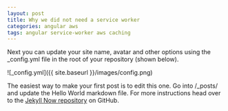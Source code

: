 ```yaml
---
layout: post
title: Why we did not need a service worker
categories: angular aws
tags: angular service-worker aws caching
---
```


Next you can update your site name, avatar and other options using the _config.yml file in the root of your repository (shown below).

![_config.yml]({{ site.baseurl }}/images/config.png)

[comment]: <> ({% gist fb799c2efce3b37321b8541ab7fbd066 console.sql %})

The easiest way to make your first post is to edit this one. Go into /_posts/ and update the Hello World markdown file. For more instructions head over to the [Jekyll Now repository](https://github.com/barryclark/jekyll-now) on GitHub.
